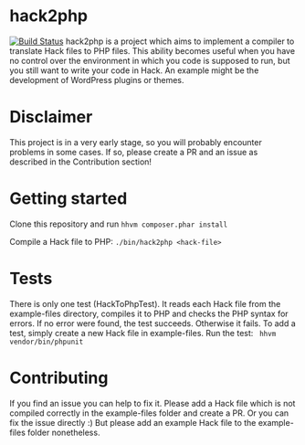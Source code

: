 # hack2php
[![Build Status](https://travis-ci.org/codeneric/hack2php.svg?branch=master)](https://travis-ci.org/codeneric/hack2php) 
hack2php is a project which aims to implement a compiler to translate Hack files to PHP files. 
This ability becomes useful when you have no control over the environment in which you code is supposed to run, but you still want to write your code in Hack.
An example might be the development of WordPress plugins or themes. 

# Disclaimer 
This project is in a very early stage, so you will probably encounter problems in some cases. If so, please create a PR and an issue as described in the Contribution section!

# Getting started
Clone this repository and run `hhvm composer.phar install`

Compile a Hack file to PHP: `./bin/hack2php <hack-file>` 

# Tests
There is only one test (HackToPhpTest). It reads each Hack file from the example-files directory, compiles it to PHP and checks the PHP syntax for errors. If no error were found, the test succeeds. Otherwise it fails. 
To add a test, simply create a new Hack file in example-files. 
Run the test: ` hhvm vendor/bin/phpunit`  

# Contributing
If you find an issue you can help to fix it. Please add a Hack file which is not compiled correctly in the example-files folder and create a PR. 
Or you can fix the issue directly :)
But please add an example Hack file to the example-files folder nonetheless. 

